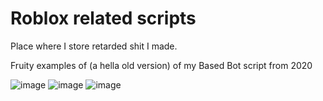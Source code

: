 # Roblox related scripts

Place where I store retarded shit I made.


Fruity examples of (a hella old version) of my Based Bot script from 2020

![image](https://i.imgur.com/tJjd1TG.png)
![image](https://cdn.discordapp.com/attachments/799733276813164555/810374040718934056/unknown.png)
![image](https://i.imgur.com/TtAZgGL.png)
